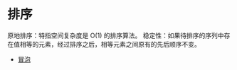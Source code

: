 # 排序

原地排序：特指空间复杂度是 O(1) 的排序算法。
稳定性：如果待排序的序列中存在值相等的元素，经过排序之后，相等元素之间原有的先后顺序不变。

- [冒泡](./bubbleSort.ts)
